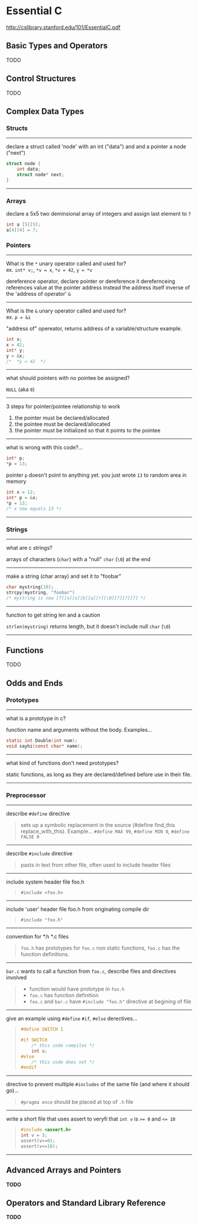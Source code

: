 # Essential C
http://cslibrary.stanford.edu/101/EssentialC.pdf

## Basic Types and Operators

TODO

## Control Structures

TODO

## Complex Data Types

### Structs
___

declare a struct called 'node' with an int ("data")
and and a pointer a node ("next")

```c
struct node {
    int data;
    struct node* next;
}
```
___

### Arrays

declare a 5x5 two deminsional array of integers and assign last element to `7`

```c
int a [5][5];
a[4][4] = 7;
```

### Pointers
___

What is the `*` unary operator called and used for?  
ex. `int* v;`, `*v = x`, `*v = 42`, `y = *v`

dereference operator, declare pointer or dereference it 
derefernceing references value at the pointer address instead the address itself
inverse of the 'address of operator' `&`
___

What is the `&` unary operator called and used for?  
ex. `p = &i`

"address of" opereator, returns address of a variable/structure
example.
```c
int x;
x = 42;
int* y;
y = &x;
/*  *y = 42  */
```
___

what should pointers with no pointee be assigned?

`NULL` (aka `0`)
___

3 steps for pointer/pointee relationship to work

1. the pointer must be declared/allocated
2. the pointee must be declared/allocated
3. the pointer must be initialized so that it points to the pointee
___

what is wrong with this code?...  
```c
int* p;
*p = 13;
```

pointer `p` doesn't point to anything yet. you just wrote `13` to random area in memory
```c
int x = 12;
int* p = &x;
*p = 13;
/* x now equals 13 */
```
___

### Strings
___

what are c strings?

arrays of characters (`char`) with a "null" `char` (`\0`) at the end
___

make a string (char array) and set it to "foobar"

```c
char mystring[10];
strcpy(mystring, "foobar") 
/* mystring is now [f][o][o][b][a][r][\0][?][?][?] */
```
___

function to get string len and a caution 

`strlen(mystring)` returns length, but it doesn't include null `char` (`\0`) 
___

## Functions

TODO

## Odds and Ends

### Prototypes
___

what is a prototype in c?

function name and arguments without the body. Examples...
```c
static int Double(int num);
void sayhi(const char* name);
```
___

what kind of functions don't need prototypes?

static functions, as long as they are declared/defined before use in their file.
___

### Preprocessor

---

describe `#define` directive

> sets up a symbolic replacement in the source (#define find_this replace_with_this).
> Example... `#define MAX 99`, `#define MIN 0`, `#define FALSE 0`

---

describe `#include` directive

> pasts in text from other file, often used to include header files 

---

include system header file foo.h

> `#include <foo.h>`

---

include 'user' header file foo.h from originating compile dir

> `#include "foo.h"`

---

convention for *.h *.c files

> `foo.h` has prototypes for `foo.c` non static functions, `foo.c` has the 
> function definitions.

---

`bar.c` wants to call a function from `foo.c`, describe files and directives involved

> - function would have prototype in `foo.h`
> - `foo.c` has function definition
> - `foo.c` and `bar.c` have `#include "foo.h"` directive at begining of file

--------------------------------------------------------------------------

give an example using `#define` `#if`, `#else` derectives...

> ```C
> #define SWITCH 1
> 
> #if SWITCH
>     /* this code compiles */
>     int a;
> #else
>     /* this code does not */
> #endif
> ```

--------------------------------------------------------------------------

directive to prevent multiple `#includes` of the same file 
(and where it should go)...

> `#pragma once` should be placed at top of `.h` file

--------------------------------------------------------------------------

write a short file that uses assert to veryfi that `int v` is `>= 0` and `<= 10` 

> ```c
> #include <assert.h>
> int v = 3;
> assert(v>=0);
> assert(v<=10);
> ```

--------------------------------------------------------------------------

## Advanced Arrays and Pointers

**TODO**

## Operators and Standard Library Reference

**TODO**



